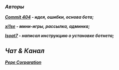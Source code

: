 ### ***Авторы***

***[Commit 404]() - идея, ошибки, основа бота;***

***[xi1se]() - мини-игры, рассылка, админка;***

***[Isoat7]() - написал инструкцию о установке ботнета;***

## ***Чат & Канал***
***[Pepe Corparation](https://t.me/pepe_devs)***

